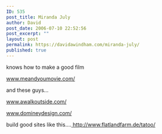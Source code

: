 ```yaml
---
ID: 535
post_title: Miranda July
author: David
post_date: 2006-07-10 22:52:56
post_excerpt: ""
layout: post
permalink: https://davidawindham.com/miranda-july/
published: true
---
```

knows how to make a good film

<a target="_blank" href="http://www.meandyoumovie.com/">www.meandyoumovie.com/ </a>

and these guys...

<a target="_blank" href="http://www.awalkoutside.com/">www.awalkoutside.com/ </a>

<a target="_blank" href="http://domineydesign.com"> www.domineydesign.com/</a>

build good sites like this....<a target="_blank" href="http://www.flatlandfarm.de/tattoo/">    </a><a target="_blank" href="http://www.flatlandfarm.de/tatoo/" /><a target="_blank" href="http://www.flatlandfarm.de/tattoo/">http://www.flatlandfarm.de/tatoo/</a>